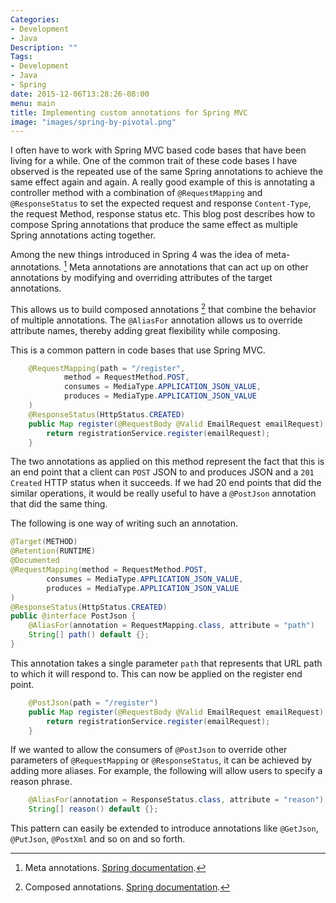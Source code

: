 ```yaml
---
Categories:
- Development
- Java
Description: ""
Tags:
- Development
- Java
- Spring
date: 2015-12-06T13:28:26-08:00
menu: main
title: Implementing custom annotations for Spring MVC
image: "images/spring-by-pivotal.png"
---
```

I often have to work with Spring MVC based code bases that have been living for a while. One of the common trait of these code bases I have observed is the repeated use of the same Spring annotations to achieve the same effect again and again. A really good example of this is annotating a controller method with a combination of `@RequestMapping` and `@ResponseStatus` to set the expected request and response `Content-Type`, the request Method, response status etc. This blog post describes how to compose Spring annotations that produce the same effect as multiple Spring annotations acting together.
<!--more-->
Among the new things introduced in Spring 4 was the idea of meta-annotations. [^1] Meta annotations are annotations that can act up on other annotations by modifying and overriding attributes of the target annotations.

This allows us to build composed annotations [^2] that combine the behavior of multiple annotations. The `@AliasFor` annotation allows us to override attribute names, thereby adding great flexibility while composing.

This is a common pattern in code bases that use Spring MVC.

```java
    @RequestMapping(path = "/register",
            method = RequestMethod.POST,
            consumes = MediaType.APPLICATION_JSON_VALUE,
            produces = MediaType.APPLICATION_JSON_VALUE
    )
    @ResponseStatus(HttpStatus.CREATED)
    public Map register(@RequestBody @Valid EmailRequest emailRequest) {
        return registrationService.register(emailRequest);
    }
```

The two annotations as applied on this method represent the fact that this is an end point that a client can `POST` JSON to and produces JSON and a `201 Created` HTTP status when it succeeds. If we had 20 end points that did the similar operations, it would be really useful to have a `@PostJson` annotation that did the same thing.

The following is one way of writing such an annotation.

```java
@Target(METHOD)
@Retention(RUNTIME)
@Documented
@RequestMapping(method = RequestMethod.POST,
        consumes = MediaType.APPLICATION_JSON_VALUE,
        produces = MediaType.APPLICATION_JSON_VALUE
)
@ResponseStatus(HttpStatus.CREATED)
public @interface PostJson {
    @AliasFor(annotation = RequestMapping.class, attribute = "path")
    String[] path() default {};
}
```

This annotation takes a single parameter `path` that represents that URL path to which it will respond to. This can now be applied on the register end point.

```java
    @PostJson(path = "/register")
    public Map register(@RequestBody @Valid EmailRequest emailRequest) {
        return registrationService.register(emailRequest);
    }
```

If we wanted to allow the consumers of `@PostJson` to override other parameters of `@RequestMapping` or `@ResponseStatus`, it can be achieved by adding more aliases. For example, the following will allow users to specify a reason phrase.

```java
    @AliasFor(annotation = ResponseStatus.class, attribute = "reason")
    String[] reason() default {};
```

This pattern can easily be extended to introduce annotations like `@GetJson`, `@PutJson`, `@PostXml` and so on and so forth.


[^1]: Meta annotations. [Spring documentation](http://docs.spring.io/spring/docs/current/spring-framework-reference/html/beans.html#beans-meta-annotations).
[^2]: Composed annotations. [Spring documentation](https://github.com/spring-projects/spring-framework/wiki/Spring-Annotation-Programming-Model#composed-annotations).
